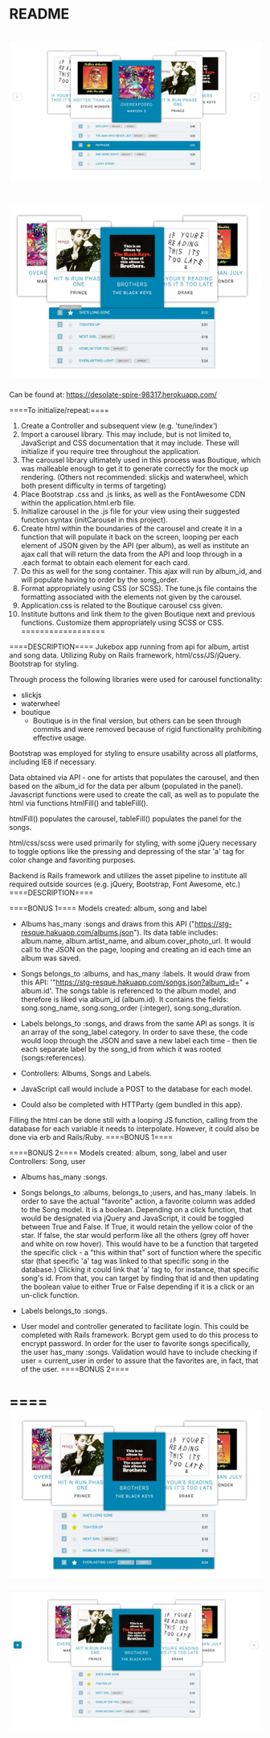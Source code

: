 # README

![alt tag](app/assets/images/haku.jpg)
====
![alt tag](app/assets/images/haku2.jpg)
====

Can be found at: https://desolate-spire-98317.herokuapp.com/

====To initialize/repeat:====
1. Create a Controller and subsequent view (e.g. 'tune/index')
2. Import a carousel library.  This may include, but is not limited to, JavaScript and CSS documentation that it may include.  These will initialize if you require tree throughout the application.
3. The carousel library ultimately used in this process was Boutique, which was malleable enough to get it to generate correctly for the mock up rendering.  (Others not recommended: slickjs and waterwheel, which both present difficulty in terms of targeting)
4. Place Bootstrap .css and .js links, as well as the FontAwesome CDN within the application.html.erb file.
5. Initialize carousel in the .js file for your view using their suggested function syntax (initCarousel in this project).
6. Create html within the boundaries of the carousel and create it in a function that will populate it back on the screen, looping per each element of JSON given by the API (per album), as well as institute an ajax call that will return the data from the API and loop through in a .each format to obtain each element for each card.
7. Do this as well for the song container.  This ajax will run by album_id, and will populate having to order by the song_order.
8. Format appropriately using CSS (or SCSS).  The tune.js file contains the formatting associated with the elements not given by the carousel.
9. Application.css is related to the Boutique carousel css given.
10. Institute buttons and link them to the given Boutique next and previous functions.  Customize them appropriately using SCSS or CSS.
==================


====DESCRIPTION====
Jukebox app running from api for album, artist and song data.  Utilizing Ruby on Rails framework, html/css/JS/jQuery.  Bootstrap for styling.

Through process the following libraries were used for carousel functionality:
- slickjs
- waterwheel
- boutique
  - Boutique is in the final version, but others can be seen through commits and were removed because of rigid functionality prohibiting effective usage.

Bootstrap was employed for styling to ensure usability across all platforms, including IE8 if necessary.

Data obtained via API - one for artists that populates the carousel, and then based on the album_id for the data per album (populated in the panel).  Javascript functions were used to create the call, as well as to populate the html via functions htmlFill() and tableFill().

htmlFill() populates the carousel, tableFill() populates the panel for the songs.

html/css/scss were used primarily for styling, with some jQuery necessary to toggle options like the pressing and depressing of the star 'a' tag for color change and favoriting purposes.

Backend is Rails framework and utilizes the asset pipeline to institute all required outside sources (e.g. jQuery, Bootstrap, Font Awesome, etc.)
====DESCRIPTION====



====BONUS 1====
Models created: album, song and label

- Albums has_many :songs and draws from this API ("https://stg-resque.hakuapp.com/albums.json").  Its data table includes: album.name, album.artist_name, and album.cover_photo_url.  It would call to the JSON on the page, looping and creating an id each time an album was saved.

- Songs belongs_to :albums, and has_many :labels.  It would draw from this API: '"https://stg-resque.hakuapp.com/songs.json?album_id=" + album.id'.  The songs table is referenced to the album model, and therefore is liked via album_id (album.id).  It contains the fields: song.song_name, song.song_order (:integer), song.song_duration.

- Labels belongs_to :songs, and draws from the same API as songs.  It is an array of the song_label category.  In order to save these, the code would loop through the JSON and save a new label each time - then tie each separate label by the song_id from which it was rooted (songs:references).

- Controllers: Albums, Songs and Labels.

- JavaScript call would include a POST to the database for each model.

- Could also be completed with HTTParty (gem bundled in this app).

Filling the html can be done still with a looping JS function, calling from the database for each variable it needs to interpolate.  However, it could also be done via erb and Rails/Ruby.
====BONUS 1====

====BONUS 2====
Models created: album, song, label and user
Controllers: Song, user

- Albums has_many :songs.

- Songs belongs_to :albums, belongs_to ;users, and has_many :labels.  In order to save the actual "favorite" action, a favorite column was added to the Song model.  It is a boolean.  Depending on a click function, that would be designated via jQuery and JavaScript, it could be toggled between True and False.  If True, it would retain the yellow color of the star.  If false, the star would perform like all the others (grey off hover and white on row hover).  This would have to be a function that targeted the specific click - a "this within that" sort of function where the specific star (that specific 'a' tag was linked to that specific song in the database.)  Clicking it could link that 'a' tag to, for instance, that specific song's id.  From that, you can target by finding that id and then updating the boolean value to either True or False depending if it is a click or an un-click function.

- Labels belongs_to :songs.

- User model and controller generated to facilitate login.  This could be completed with Rails framework.  Bcrypt gem used to do this process to encrypt password.  In order for the user to favorite songs specifically, the user has_many :songs.  Validation would have to include checking if user = current_user in order to assure that the favorites are, in fact, that of the user.
====BONUS 2====

====
![alt tag](app/assets/images/haku3.jpg)
====
![alt tag](app/assets/images/haku4.jpg)
